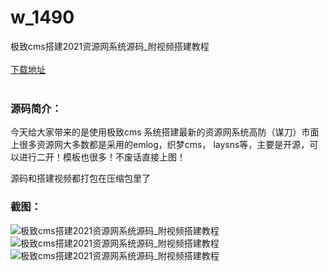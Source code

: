 # w_1490
极致cms搭建2021资源网系统源码_附视频搭建教程
<br/></br>
[下载地址](https://www.uuid2.com/1490.html "下载地址")
<br/></br>
<h3>源码简介：</h3>
<p>今天给大家带来的是使用极致cms 系统搭建最新的资源网系统高防（谋刀）市面上很多资源网大多数都是采用的emlog，织梦cms， laysns等，主要是开源，可以进行二开！模板也很多！不废话直接上图！<p>
<p>源码和搭建视频都打包在压缩包里了<p>
<h3>截图：</h3>
<img src="https://www.uuid2.com/wp-content/uploads/img/202109/12d398c511.png" alt="极致cms搭建2021资源网系统源码_附视频搭建教程"><img src="https://www.uuid2.com/wp-content/uploads/img/202109/b96e207481.png" alt="极致cms搭建2021资源网系统源码_附视频搭建教程"><img src="https://www.uuid2.com/wp-content/uploads/img/202109/339aa8f383.png" alt="极致cms搭建2021资源网系统源码_附视频搭建教程">
